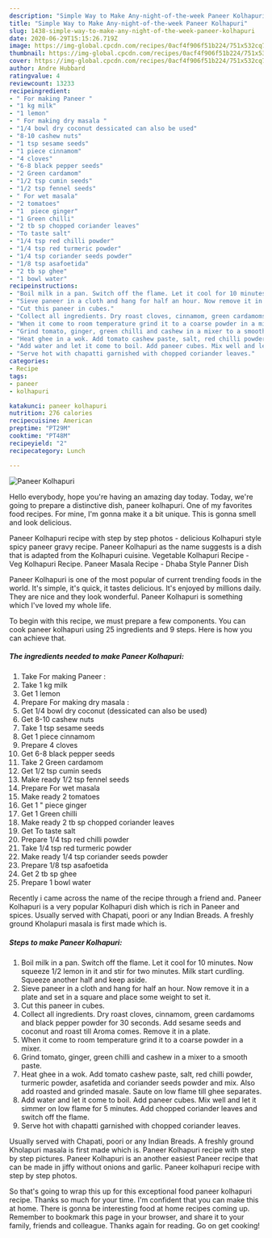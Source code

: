 ```yaml
---
description: "Simple Way to Make Any-night-of-the-week Paneer Kolhapuri"
title: "Simple Way to Make Any-night-of-the-week Paneer Kolhapuri"
slug: 1438-simple-way-to-make-any-night-of-the-week-paneer-kolhapuri
date: 2020-06-29T15:15:26.719Z
image: https://img-global.cpcdn.com/recipes/0acf4f906f51b224/751x532cq70/paneer-kolhapuri-recipe-main-photo.jpg
thumbnail: https://img-global.cpcdn.com/recipes/0acf4f906f51b224/751x532cq70/paneer-kolhapuri-recipe-main-photo.jpg
cover: https://img-global.cpcdn.com/recipes/0acf4f906f51b224/751x532cq70/paneer-kolhapuri-recipe-main-photo.jpg
author: Andre Hubbard
ratingvalue: 4
reviewcount: 13233
recipeingredient:
- " For making Paneer "
- "1 kg milk"
- "1 lemon"
- " For making dry masala "
- "1/4 bowl dry coconut dessicated can also be used"
- "8-10 cashew nuts"
- "1 tsp sesame seeds"
- "1 piece cinnamom"
- "4 cloves"
- "6-8 black pepper seeds"
- "2 Green cardamom"
- "1/2 tsp cumin seeds"
- "1/2 tsp fennel seeds"
- " For wet masala"
- "2 tomatoes"
- "1  piece ginger"
- "1 Green chilli"
- "2 tb sp chopped coriander leaves"
- "To taste salt"
- "1/4 tsp red chilli powder"
- "1/4 tsp red turmeric powder"
- "1/4 tsp coriander seeds powder"
- "1/8 tsp asafoetida"
- "2 tb sp ghee"
- "1 bowl water"
recipeinstructions:
- "Boil milk in a pan. Switch off the flame. Let it cool for 10 minutes. Now squeeze 1/2 lemon in it and stir for two minutes. Milk start curdling. Squeeze another half and keep aside."
- "Sieve paneer in a cloth and hang for half an hour. Now remove it in a plate and set in a square and place some weight to set it."
- "Cut this paneer in cubes."
- "Collect all ingredients. Dry roast cloves, cinnamom, green cardamoms and black pepper powder for 30 seconds. Add sesame seeds and coconut and roast till Aroma comes. Remove it in a plate."
- "When it come to room temperature grind it to a coarse powder in a mixer."
- "Grind tomato, ginger, green chilli and cashew in a mixer to a smooth paste."
- "Heat ghee in a wok. Add tomato cashew paste, salt, red chilli powder, turmeric powder, asafetida and coriander seeds powder and mix. Also add roasted and grinded masale. Saute on low flame till ghee separates."
- "Add water and let it come to boil. Add paneer cubes. Mix well and let it simmer on low flame for 5 minutes. Add chopped coriander leaves and switch off the flame."
- "Serve hot with chapatti garnished with chopped coriander leaves."
categories:
- Recipe
tags:
- paneer
- kolhapuri

katakunci: paneer kolhapuri 
nutrition: 276 calories
recipecuisine: American
preptime: "PT29M"
cooktime: "PT48M"
recipeyield: "2"
recipecategory: Lunch

---
```



![Paneer Kolhapuri](https://img-global.cpcdn.com/recipes/0acf4f906f51b224/751x532cq70/paneer-kolhapuri-recipe-main-photo.jpg)

Hello everybody, hope you're having an amazing day today. Today, we're going to prepare a distinctive dish, paneer kolhapuri. One of my favorites food recipes. For mine, I'm gonna make it a bit unique. This is gonna smell and look delicious.

Paneer Kolhapuri recipe with step by step photos - delicious Kolhapuri style spicy paneer gravy recipe. Paneer Kolhapuri as the name suggests is a dish that is adapted from the Kolhapuri cuisine. Vegetable Kolhapuri Recipe - Veg Kolhapuri Recipe. Paneer Masala Recipe - Dhaba Style Panner Dish

Paneer Kolhapuri is one of the most popular of current trending foods in the world. It's simple, it's quick, it tastes delicious. It's enjoyed by millions daily. They are nice and they look wonderful. Paneer Kolhapuri is something which I've loved my whole life.


To begin with this recipe, we must prepare a few components. You can cook paneer kolhapuri using 25 ingredients and 9 steps. Here is how you can achieve that.

<!--inarticleads1-->

##### The ingredients needed to make Paneer Kolhapuri:

1. Take  For making Paneer :
1. Take 1 kg milk
1. Get 1 lemon
1. Prepare  For making dry masala :
1. Get 1/4 bowl dry coconut (dessicated can also be used)
1. Get 8-10 cashew nuts
1. Take 1 tsp sesame seeds
1. Get 1 piece cinnamom
1. Prepare 4 cloves
1. Get 6-8 black pepper seeds
1. Take 2 Green cardamom
1. Get 1/2 tsp cumin seeds
1. Make ready 1/2 tsp fennel seeds
1. Prepare  For wet masala
1. Make ready 2 tomatoes
1. Get 1 &#34; piece ginger
1. Get 1 Green chilli
1. Make ready 2 tb sp chopped coriander leaves
1. Get To taste salt
1. Prepare 1/4 tsp red chilli powder
1. Take 1/4 tsp red turmeric powder
1. Make ready 1/4 tsp coriander seeds powder
1. Prepare 1/8 tsp asafoetida
1. Get 2 tb sp ghee
1. Prepare 1 bowl water


Recently i came across the name of the recipe through a friend and. Paneer Kolhapuri is a very popular Kolhapuri dish which is rich in Paneer and spices. Usually served with Chapati, poori or any Indian Breads. A freshly ground Kholapuri masala is first made which is. 

<!--inarticleads2-->

##### Steps to make Paneer Kolhapuri:

1. Boil milk in a pan. Switch off the flame. Let it cool for 10 minutes. Now squeeze 1/2 lemon in it and stir for two minutes. Milk start curdling. Squeeze another half and keep aside.
1. Sieve paneer in a cloth and hang for half an hour. Now remove it in a plate and set in a square and place some weight to set it.
1. Cut this paneer in cubes.
1. Collect all ingredients. Dry roast cloves, cinnamom, green cardamoms and black pepper powder for 30 seconds. Add sesame seeds and coconut and roast till Aroma comes. Remove it in a plate.
1. When it come to room temperature grind it to a coarse powder in a mixer.
1. Grind tomato, ginger, green chilli and cashew in a mixer to a smooth paste.
1. Heat ghee in a wok. Add tomato cashew paste, salt, red chilli powder, turmeric powder, asafetida and coriander seeds powder and mix. Also add roasted and grinded masale. Saute on low flame till ghee separates.
1. Add water and let it come to boil. Add paneer cubes. Mix well and let it simmer on low flame for 5 minutes. Add chopped coriander leaves and switch off the flame.
1. Serve hot with chapatti garnished with chopped coriander leaves.


Usually served with Chapati, poori or any Indian Breads. A freshly ground Kholapuri masala is first made which is. Paneer Kolhapuri recipe with step by step pictures. Paneer Kolhapuri is an another easiest Paneer recipe that can be made in jiffy without onions and garlic. Paneer kolhapuri recipe with step by step photos. 

So that's going to wrap this up for this exceptional food paneer kolhapuri recipe. Thanks so much for your time. I'm confident that you can make this at home. There is gonna be interesting food at home recipes coming up. Remember to bookmark this page in your browser, and share it to your family, friends and colleague. Thanks again for reading. Go on get cooking!
